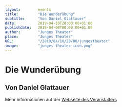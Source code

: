```yaml
---
layout:        events
title:         "Die Wunderübung"
subtitle:      "Von Daniel Glattauer"
date:          2019-04-18T20:00:00+01:00
publishdate:   2019-04-08T00:00:00+01:00
author:        "Junges Theater"
place:         "Junges Theater"
URL:           "/2019/04/18/20/00/jungestheater"
image:         "junges-theater-icon.png"
---
```


Die Wunderübung
===========

Von Daniel Glattauer
-----------



Mehr informationen auf der [Webseite des Veranstalters](http://www.junges-theater.de/content/index.php?id=683)
